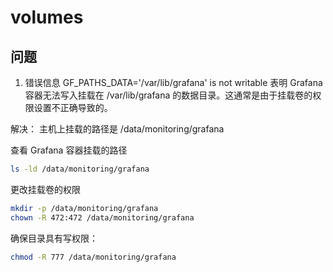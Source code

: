 # volumes

## 问题

1. 错误信息 GF_PATHS_DATA='/var/lib/grafana' is not writable 表明 Grafana 容器无法写入挂载在 /var/lib/grafana 的数据目录。这通常是由于挂载卷的权限设置不正确导致的。

解决： 主机上挂载的路径是 /data/monitoring/grafana

查看 Grafana 容器挂载的路径

```sh
ls -ld /data/monitoring/grafana
```

更改挂载卷的权限
```sh
mkdir -p /data/monitoring/grafana
chown -R 472:472 /data/monitoring/grafana
```

确保目录具有写权限：

```sh
chmod -R 777 /data/monitoring/grafana
```